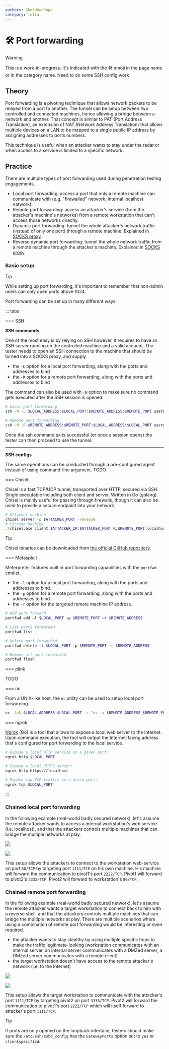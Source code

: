 ```yaml
---
authors: ShutdownRepo
category: infra
---
```


# 🛠️ Port forwarding

> [!WARNING]
> This is a work-in-progress. It's indicated with the 🛠️ emoji in the page name or in the category name. Need to do some SSH config work

## Theory

Port forwarding is a pivoting technique that allows network packets to be relayed from a port to another. The tunnel can be setup between two controlled and connected machines, hence allowing a bridge between a network and another. That concept is similar to PAT (Port Address Translation), an extension of NAT (Network Address Translation) that allows multiple devices on a LAN to be mapped to a single public IP address by assigning addresses to ports numbers.

This technique is useful when an attacker wants to stay under the radar or when access to a service is limited to a specific network.

## Practice

There are multiple types of port forwarding used during penetration testing engagements.

* Local port forwarding: access a port that only a remote machine can communicate with (e.g. "firewalled" network, internal localhost network).
* Remote port forwarding: access an attacker's service (from the attacker's machine's networks) from a remote workstation that can't access those networks directly.
* Dynamic port forwarding: tunnel the whole attacker's network traffic (instead of only one port) through a remote machine. Explained in [SOCKS proxy](socks-proxy.md).
* Reverse dynamic port forwarding: tunnel the whole network traffic from a remote machine through the attacker's machine. Explained in [SOCKS proxy](socks-proxy.md).

### Basic setup

> [!TIP]
> While setting up port forwarding, it's important to remember that non-admin users can only open ports above 1024.

Port forwarding can be set up in many different ways.

::: tabs

=== SSH

**SSH commands**

One of the most easy is by relying on SSH however, it requires to have an SSH server running on the controlled machine and a valid account. The tester needs to open an SSH connection to the machine that should be turned into a SOCKS proxy, and supply 

* the `-L` option for a local port forwarding, along with the ports and addresses to bind
* the `-R` option for a remote port forwarding, along with the ports and addresses to bind

The command can also be used with `-N` option to make sure no command gets executed after the SSH session is opened.

```bash
# Local port forwarding
ssh -N -L $LOCAL_ADDRESS:$LOCAL_PORT:$REMOTE_ADDRESS:$REMOTE_PORT user@target

# Remote port forwarding
ssh -N -R $REMOTE_ADDRESS:$REMOTE_PORT:$LOCAL_ADDRESS:$LOCAL_PORT user@target
```

Once the ssh command exits successful (or once a session opens) the tester can then proceed to use the tunnel.

---

**SSH configs**

The same operations can be conducted through a pre-configured agent instead of using command-line argument. TODO


=== Chisel

Chisel is a fast TCP/UDP tunnel, transported over HTTP, secured via SSH. Single executable including both client and server. Written in Go (golang). Chisel is mainly useful for passing through firewalls, though it can also be used to provide a secure endpoint into your network.

```bash
# Attacker machine
chisel server -p $ATTACKER_PORT -reverse
# Victime machine
.\chisel.exe client $ATTACKER_IP:$ATTACKER_PORT R:$REMOTE_PORT:localhost:$LOCAL_PORT
```

> [!TIP]
> Chisel binaries can be downloaded from [the official GitHub repository](https://github.com/jpillora/chisel/releases).


=== Metasploit

Meterpreter features built in port forwarding capabilities with the `portfwd` cmdlet.

* the `-l` option for a local port forwarding, along with the ports and addresses to bind.
* the `-p` option for a remote port forwarding, along with the ports and addresses to bind.
* the `-r` option for the targeted remote machine IP address.

```bash
# Add port forward
portfwd add –l $LOCAL_PORT –p $REMOTE_PORT –r $REMOTE_ADDRESS

# List ports forwarded
portfwd list

# Delete port forwarded
portfwd delete –l $LOCAL_PORT –p $REMOTE_PORT –r $REMOTE_ADDRESS

# Remove all port forwarded
portfwd flush
```


=== plink

TODO


=== nc

From a UNIX-like host, the `nc` utility can be used to setup local port forwarding.

```bash
nc -lvk $LOCAL_ADDRESS $LOCAL_PORT -c "nc -v $REMOTE_ADDRESS $REMOTE_PORT"
```


=== ngrok

[Ngrok](https://github.com/inconshreveable/ngrok) (Go) is a tool that allows to expose a local web server to the Internet. Upon command execution, the tool will output the Internet-facing address that's configured for port forwarding to the local service.

```bash
# Expose a local HTTP service on a given port:
ngrok http $LOCAL_PORT

# Expose a local HTTPS server:
ngrok http https://localhost

# Expose raw TCP traffic on a given port:
ngrok tcp $LOCAL_PORT
```

:::


### Chained local port forwarding

In the following example (real-world badly secured network), let's assume the remote attacker wants to access a internal workstation's web service (i.e. localhost), and that the attackers controls multiple machines that can bridge the multiple networks at play.

![](<./assets/Chained local port forwarding diagram.png>)

![](<./assets/Chained local port forwarding commands.png>)

This setup allows the attackers to connect to the workstation web-service on port `80/TCP` by targeting port `1111/TCP` on his own machine. His machine will forward the communication to pivot1's port `2222/TCP`. Pivot1 will forward to pivot2's `3333/TCP`. Pivot2 will forward to workstation's `80/TCP`.

### Chained remote port forwarding

In the following example (real-world badly secured network), let's assume the remote attacker wants a target workstation to connect back to him with a reverse shell, and that the attackers controls multiple machines that can bridge the multiple networks at play. There are multiple scenarios where using a combination of remote port forwarding would be interesting or even required.

* the attacker wants to stay stealthy by using multiple specific hops to make the traffic legitimate-looking (workstation communicates with an internal server, an internal server communicates with a DMZed server, a DMZed server communicates with a remote client)
* the target workstation doesn't have access to the remote attacker's network (i.e. to the Internet)

![](<./assets/Chained remote port forwarding diagram.png>)

![](<./assets/Chained remote port forwarding commands.png>)

This setup allows the target workstation to communicate with the attacker's port `1111/TCP` by targeting pivot2 on port `3333/TCP`. Pivot2 will forward the communication to pivot1's port `2222/TCP` which will itself forward to attacker's port `1111/TCP`.

> [!TIP]
> If ports are only opened on the loopback interface, testers should make sure the `/etc/ssh/sshd_config` has the `GatewayPorts` option set to `yes` or `clientspecified`.
